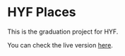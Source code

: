 # HYF Places
This is the graduation project for HYF.

You can check the live version [here](https://hyf-places.herokuapp.com/).